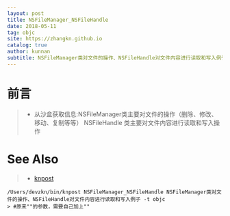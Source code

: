 ```yaml
---
layout: post
title: NSFileManager_NSFileHandle
date: 2018-05-11
tag: objc
site: https://zhangkn.github.io
catalog: true
author: kunnan
subtitle: NSFileManager类对文件的操作、NSFileHandle对文件内容进行读取和写入例子
---
```



# 前言


>* 从沙盒获取信息:NSFileManager类主要对文件的操作（删除、修改、移动、复制等等） NSFileHandle 类主要对文件内容进行读取和写入操作
><script src="https://gist.github.com/zhangkn/cd381ef436409a4ea04ec28817df87e9.js"></script>



# See Also 

>* [knpost](https://github.com/zhangkn/KNBin/blob/master/knpost) 
>
```
/Users/devzkn/bin/knpost NSFileManager_NSFileHandle NSFileManager类对文件的操作、NSFileHandle对文件内容进行读取和写入例子 -t objc
> #原来""的参数，需要自己加上""
```

